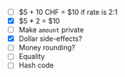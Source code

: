 - [ ] $5 + 10 CHF = $10 if rate is 2:1
- [x] $5 * 2 = $10
- [ ] Make `amount` private
- [x] Dollar side-effects?
- [ ] Money rounding?
- [ ] Equality
- [ ] Hash code
